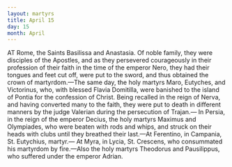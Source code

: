 ```yaml
---
layout: martyrs
title: April 15
day: 15
month: April
---
```

AT Rome, the Saints Basilissa and Anastasia. Of
noble family, they were disciples of the Apostles,
and as they persevered courageously in their profession of their faith in the time of the emperor Nero,
they had their tongues and feet cut off, were put to
the sword, and thus obtained the crown of martyrdom.&mdash;The same day, the holy martyrs Maro, Eutyches, and Victorinus, who, with blessed Flavia Domitilla, were banished to the island of Pontia for the
confession of Christ. Being recalled in the reign
of Nerva, and having converted many to the faith,
they were put to death in different manners by the
judge Valerian during the persecution of Trajan.&mdash;
In Persia, in the reign of the emperor Decius, the
holy martyrs Maximus and Olympiades, who were
beaten with rods and whips, and struck on their
heads with clubs until they breathed their last.&mdash;At
Ferentino, in Campania, St. Eutychius, martyr.&mdash;
At Myra, in Lycia, St. Crescens, who consummated
his martyrdom by fire.&mdash;Also the holy martyrs Theodorus and Pausilippus, who suffered under the emperor Adrian.
